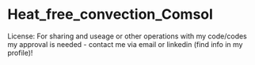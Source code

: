 # Heat_free_convection_Comsol

License: For sharing and useage or other operations with my code/codes my approval is needed - contact me via email or linkedin (find info in my profile)!
